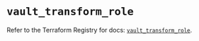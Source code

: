 # `vault_transform_role`

Refer to the Terraform Registry for docs: [`vault_transform_role`](https://registry.terraform.io/providers/hashicorp/vault/4.8.0/docs/resources/transform_role).
